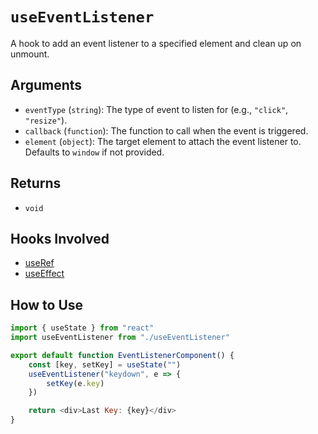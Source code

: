 # `useEventListener`

A hook to add an event listener to a specified element and clean up on unmount.

## Arguments

- `eventType` (`string`): The type of event to listen for (e.g., `"click"`, `"resize"`).
- `callback` (`function`): The function to call when the event is triggered.
- `element` (`object`): The target element to attach the event listener to. Defaults to `window` if not provided.

## Returns

- `void`

## Hooks Involved

- [useRef](https://react.dev/reference/react/useRef)
- [useEffect](https://react.dev/reference/react/useEffect)

## How to Use

```js
import { useState } from "react"
import useEventListener from "./useEventListener"

export default function EventListenerComponent() {
    const [key, setKey] = useState("")
    useEventListener("keydown", e => {
        setKey(e.key)
    })

    return <div>Last Key: {key}</div>
}
```


